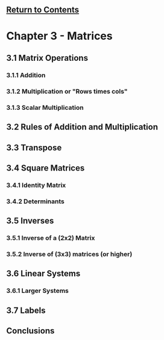 <script type="text/x-mathjax-config">
  MathJax.Hub.Config({
    tex2jax: {
      inlineMath: [ ['$','$'], ["\\(","\\)"] ],
      processEscapes: true
    }
  });
</script>

<script type="text/javascript" async
  src="https://cdnjs.cloudflare.com/ajax/libs/mathjax/2.7.5/MathJax.js?config=TeX-MML-AM_CHTML">
</script>
<script type="text/javascript" src="tutorialSheetScripts.js"> </script>
<link rel="stylesheet" type="text/css" media="all" href="styles.css">

## [Return to Contents](notes-contents)

# Chapter 3 - Matrices

## <a id="matrix-operations"></a>3.1 Matrix Operations
### 3.1.1 Addition
### 3.1.2 Multiplication or "Rows times cols"
### 3.1.3 Scalar Multiplication

## <a id="rules"></a>3.2 Rules of Addition and Multiplication

## <a id="transpose"></a>3.3 Transpose

## <a id="square-matrices"></a>3.4 Square Matrices
### 3.4.1 Identity Matrix
### 3.4.2 Determinants

## <a id="inverses"></a>3.5 Inverses
### 3.5.1 Inverse of a (2x2) Matrix
### 3.5.2 Inverse of (3x3) matrices (or higher)

## <a id="linear-systems"></a>3.6 Linear Systems
### 3.6.1 Larger Systems

## <a id="labels"></a>3.7 Labels

## Conclusions